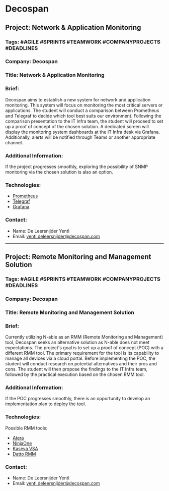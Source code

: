 # Decospan

## Project: Network & Application Monitoring

### Tags: #AGILE #SPRINTS #TEAMWORK #COMPANYPROJECTS #DEADLINES

### Company: Decospan

### Title: Network & Application Monitoring

### Brief:

Decospan aims to establish a new system for network and application monitoring. This system will focus on monitoring the most critical servers or applications. The student will conduct a comparison between Prometheus and Telegraf to decide which tool best suits our environment. Following the comparison presentation to the IT Infra team, the student will proceed to set up a proof of concept of the chosen solution. A dedicated screen will display the monitoring system dashboards at the IT Infra desk via Grafana. Additionally, alerts will be notified through Teams or another appropriate channel.

### Additional Information:

If the project progresses smoothly, exploring the possibility of SNMP monitoring via the chosen solution is also an option.

### Technologies:

- [Prometheus](https://prometheus.io/)
- [Telegraf](https://www.influxdata.com/time-series-platform/telegraf/)
- [Grafana](https://grafana.com/)

### Contact:

- Name: De Leersnijder Yentl
- Email: yentl.deleersnijder@decospan.com

---

## Project: Remote Monitoring and Management Solution

### Tags: #AGILE #SPRINTS #TEAMWORK #COMPANYPROJECTS #DEADLINES

### Company: Decospan

### Title: Remote Monitoring and Management Solution

### Brief:

Currently utilizing N-able as an RMM (Remote Monitoring and Management) tool, Decospan seeks an alternative solution as N-able does not meet expectations. The project's goal is to set up a proof of concept (POC) with a different RMM tool. The primary requirement for the tool is its capability to manage all devices via a cloud portal. Before implementing the POC, the student will conduct research on potential alternatives and their pros and cons. The student will then propose the findings to the IT Infra team, followed by the practical execution based on the chosen RMM tool.

### Additional Information:

If the POC progresses smoothly, there is an opportunity to develop an implementation plan to deploy the tool.

### Technologies:

Possible RMM tools:

- [Atera](https://www.atera.com/)
- [NinjaOne](https://www.ninjaone.com/)
- [Kaseya VSA](https://www.kaseya.com/products/vsa/)
- [Datto RMM](https://www.datto.com/products/rmm/)

### Contact:

- Name: De Leersnijder Yentl
- Email: yentl.deleersnijder@decospan.com
